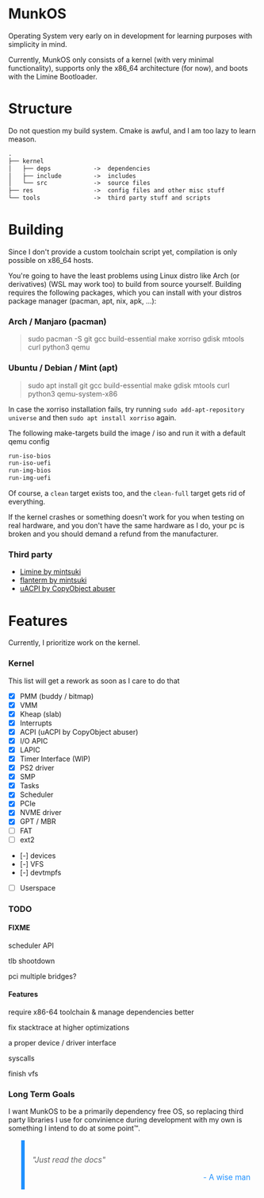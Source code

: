 # MunkOS

Operating System very early on in development for learning purposes with simplicity in mind.

Currently, MunkOS only consists of a kernel (with very minimal functionality), supports only the x86_64 architecture (for now), and boots with the Limine Bootloader.

# Structure

Do not question my build system. Cmake is awful, and I am too lazy to learn meason.

```md
.
├── kernel
│   ├── deps            ->  dependencies
│   ├── include         ->  includes
│   └── src             ->  source files
├── res                 ->  config files and other misc stuff
└── tools               ->  third party stuff and scripts
``````

# Building

Since I don't provide a custom toolchain script yet, compilation is only possible on x86_64 hosts.

You're going to have the least problems using Linux distro like Arch (or derivatives) (WSL may work too) to build from source yourself. Building requires the following packages, which you can install with your distros package manager (pacman, apt, nix, apk, ...):

### Arch / Manjaro (pacman)

> sudo pacman -S git gcc build-essential make xorriso gdisk mtools curl python3 qemu

### Ubuntu / Debian / Mint (apt)

> sudo apt install git gcc build-essential make gdisk mtools curl python3 qemu-system-x86

In case the xorriso installation fails, try running `sudo add-apt-repository universe` and then `sudo apt install xorriso` again.

The following make-targets build the image / iso and run it with a default qemu config

```sh
run-iso-bios
run-iso-uefi
run-img-bios
run-img-uefi
```

Of course, a `clean` target exists too, and the `clean-full` target gets rid of everything.

If the kernel crashes or something doesn't work for you when testing on real hardware, and you don't have the same hardware as I do, your pc is broken and you should demand a refund from the manufacturer.

### Third party

- [Limine by mintsuki](https://www.github.com/limine-bootloader/limine)
- [flanterm by mintsuki](https://github.com/mintsuki/flanterm)
- [uACPI by CopyObject abuser](https://github.com/UltraOS/uACPI)

# Features

Currently, I prioritize work on the kernel.

### Kernel

This list will get a rework as soon as I care to do that

- [x] PMM (buddy / bitmap)
- [x] VMM
- [x] Kheap (slab)
- [x] Interrupts
- [x] ACPI (uACPI by CopyObject abuser)
- [x] I/O APIC
- [x] LAPIC
- [x] Timer Interface (WIP)
- [x] PS2 driver
- [x] SMP
- [x] Tasks
- [x] Scheduler
- [x] PCIe
- [x] NVME driver
- [x] GPT / MBR
- [ ] FAT
- [ ] ext2
- [-] devices
- [-] VFS
- [-] devtmpfs
- [ ] Userspace


### TODO

#### FIXME

scheduler API

tlb shootdown

pci multiple bridges?

#### Features

require x86-64 toolchain
& manage dependencies better

fix stacktrace at higher optimizations

a proper device / driver interface

syscalls

finish vfs

### Long Term Goals

I want MunkOS to be a primarily dependency free OS, so replacing third party libraries I use for convinience during development with my own is something I intend to do at some point™.

<blockquote style="border-left: 0.5em solid rgb(30,144,255);
    padding: 1em; font-size: 1.1em;">
    <p style="font-style: italic">"Just read the docs"</p>
    <footer style="color: rgb(30,144,255); text-align: right;">- A wise man</footer>
</blockquote>